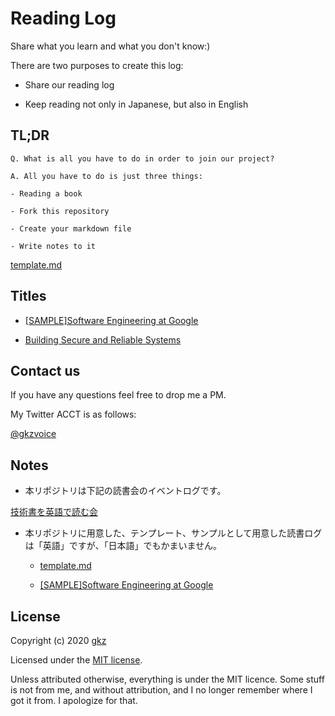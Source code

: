 # Reading Log

Share what you learn and what you don't know:)

There are two purposes to create this log:

- Share our reading log

- Keep reading not only in Japanese, but also in English

## TL;DR

```
Q. What is all you have to do in order to join our project?

A. All you have to do is just three things:

- Reading a book
  
- Fork this repository

- Create your markdown file

- Write notes to it
```

[template.md](template.md)

## Titles

- [[SAMPLE]Software Engineering at Google](software-engineering-at-google/sample-software-engineering-at-google.md)

- [Building Secure and Reliable Systems](building-secure-and-reliable-systems/building-secure-and-reliable-systems.md)

## Contact us

If you have any questions feel free to drop me a PM.

My Twitter ACCT is as follows:

[@gkzvoice](https://twitter.com/gkzvoice)

## Notes

- 本リポジトリは下記の読書会のイベントログです。

[技術書を英語で読む会](https://reading.connpass.com/)

- 本リポジトリに用意した、テンプレート、サンプルとして用意した読書ログは「英語」ですが、「日本語」でもかまいません。

  - [template.md](template.md)

  - [[SAMPLE]Software Engineering at Google](software-engineering-at-google/sample-software-engineering-at-google.md)


## License

Copyright (c) 2020 [gkz](https://gkz.mit-license.org/2020)

Licensed under the [MIT license](LICENSE).

Unless attributed otherwise, everything is under the MIT licence. 
Some stuff is not from me, and without attribution, and I no longer remember where I got it from. 
I apologize for that.


 
